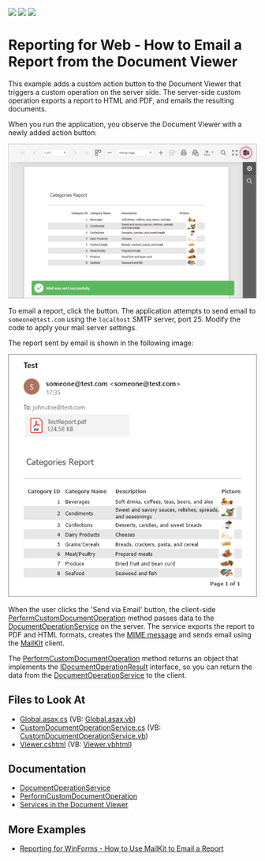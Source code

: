 <!-- default badges list -->
![](https://img.shields.io/endpoint?url=https://codecentral.devexpress.com/api/v1/VersionRange/128596979/2022.2)
[![](https://img.shields.io/badge/Open_in_DevExpress_Support_Center-FF7200?style=flat-square&logo=DevExpress&logoColor=white)](https://supportcenter.devexpress.com/ticket/details/T566760)
[![](https://img.shields.io/badge/📖_How_to_use_DevExpress_Examples-e9f6fc?style=flat-square)](https://docs.devexpress.com/GeneralInformation/403183)
<!-- default badges end -->
# Reporting for Web - How to Email a Report from the Document Viewer

This example adds a custom action button to the Document Viewer that triggers a custom operation on the server side. The server-side custom operation exports a report to HTML and PDF, and emails the resulting documents.

When you run the application, you observe the Document Viewer with a newly added action button:

![Document Viewer with a Custom Button to Email a Report](Images/document-viewer-custom-button.png)


 To email a report, click the button. The application attempts to send email to `someone@test.com` using the `localhost` SMTP server, port 25. Modify the code to apply your mail server settings.

 The report sent by email is shown in the following image:

![Report Sent by Email](Images/report-sent-by-email.png)

When the user clicks the 'Send via Email' button, the client-side [PerformCustomDocumentOperation](https://docs.devexpress.com/XtraReports/js-ASPxClientWebDocumentViewer#js_aspxclientwebdocumentviewer_performcustomdocumentoperation) method passes data to the [DocumentOperationService](https://docs.devexpress.com/XtraReports/DevExpress.XtraReports.Web.WebDocumentViewer.DocumentOperationService) on the server. The service exports the report to PDF and HTML formats, creates the [MIME message](http://www.mimekit.net/docs/html/T_MimeKit_MimeMessage.htm) and sends email using the [MailKIt](https://github.com/jstedfast/MailKit) client.

The [PerformCustomDocumentOperation](https://docs.devexpress.com/XtraReports/js-ASPxClientWebDocumentViewer#js_aspxclientwebdocumentviewer_performcustomdocumentoperation) method returns an object that implements the  [IDocumentOperationResult](https://docs.devexpress.com/XtraReports/js-DevExpress.Reporting.Viewer.Utils.IDocumentOperationResult) interface, so you can return the data from the [DocumentOperationService](https://docs.devexpress.com/XtraReports/DevExpress.XtraReports.Web.WebDocumentViewer.DocumentOperationService) to the client.

## Files to Look At

* [Global.asax.cs](./CS/CustomDocumentOperationService/Global.asax.cs) (VB: [Global.asax.vb](./VB/CustomDocumentOperationService/Global.asax.vb))
* [CustomDocumentOperationService.cs](./CS/CustomDocumentOperationService/Services/CustomDocumentOperationService.cs) (VB: [CustomDocumentOperationService.vb](./VB/CustomDocumentOperationService/Services/CustomDocumentOperationService.vb))
* [Viewer.cshtml](./CS/CustomDocumentOperationService/Views/Home/Viewer.cshtml) (VB: [Viewer.vbhtml](./VB/CustomDocumentOperationService/Views/Home/Viewer.vbhtml))

## Documentation

- [DocumentOperationService](https://docs.devexpress.com/XtraReports/DevExpress.XtraReports.Web.WebDocumentViewer.DocumentOperationService)
- [PerformCustomDocumentOperation](https://docs.devexpress.com/XtraReports/js-ASPxClientWebDocumentViewer?f=DocumentOperationService#js_aspxclientwebdocumentviewer_performcustomdocumentoperation)
- [Services in the Document Viewer](https://docs.devexpress.com/XtraReports/400226/web-reporting/asp-net-mvc-reporting/document-viewer-in-asp-net-mvc-applications/customization/register-services-in-the-document-viewer)

## More Examples

- [Reporting for WinForms - How to Use MailKit to Email a Report](https://github.com/DevExpress-Examples/reporting-winforms-mailkit-email-report-pdf)

